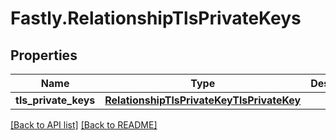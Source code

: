 # Fastly.RelationshipTlsPrivateKeys

## Properties

Name | Type | Description | Notes
------------ | ------------- | ------------- | -------------
**tls_private_keys** | [**RelationshipTlsPrivateKeyTlsPrivateKey**](RelationshipTlsPrivateKeyTlsPrivateKey.md) |  | [optional] 


[[Back to API list]](../../README.md#endpoints) [[Back to README]](../../README.md)
